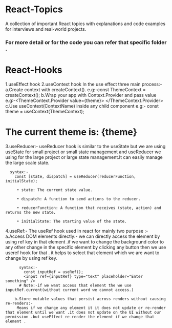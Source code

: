 # React-Topics
A collection of important React topics with explanations and code examples for interviews and real-world projects.

### For more detail or for the code you can refer that specific folder .

# React-Hooks
  1.useEffect hook
  2.useContext hook
    In the use effect three main process:-
    a.Create context with createContext().
     e.g:-const ThemeContext = createContext();
    b.Wrap your app with Context.Provider and pass value
     e.g:-<ThemeContext.Provider value={theme}>
               <Child />
          </ThemeContext.Provider>
    c.Use useContext(ContextName) inside any child component
     e.g:- const theme = useContext(ThemeContext);
           <h1>The current theme is: {theme}</h1>
  3.useReducer:-
      useReducer hook is similar to the useState but we are using useState for small project or small state management and useReducer we using for the large project or large state management.It  can easily manage the large scale state.
      
      syntax:-
        const [state, dispatch] = useReducer(reducerFunction, initialState); 
        
         • state: The current state value.

         • dispatch: A function to send actions to the reducer.

         • reducerFunction: A function that receives (state, action) and returns the new state.

         • initialState: The starting value of the state.
  4.useRef:-
      The useRef hook used in react for mainly two purpose :-
       a.Access DOM elements directly:-
         we can directly access the element by using ref key in that element .if we want to change the background color to any other change in the specific element by clicking any button then we use useref hook for that . 
                               it helps to select that element which we are want to change by using ref key.
          
          syntax:-
            const inputRef = useRef();
            <input ref={inputRef} type="text" placeholder="Enter something" />
          # Note:-if we want access that element the we use inputRef.current(without current word we cannot access.)
          
        b.Store mutable values that persist across renders without causing re-renders:-
         Means if we change any element it it does not update or re-render that element until we want .it does not update on the UI without our permission .but useEffect re-render the element if we change that element .
         
         